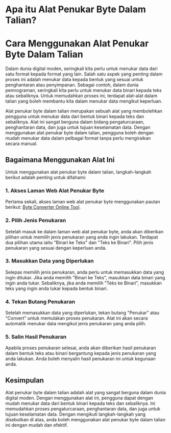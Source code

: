 Apa itu Alat Penukar Byte Dalam Talian?
=======================================

Cara Menggunakan Alat Penukar Byte Dalam Talian
===============================================

Dalam dunia digital moden, seringkali kita perlu untuk menukar data dari satu format kepada format yang lain. Salah satu aspek yang penting dalam proses ini adalah menukar data kepada bentuk yang sesuai untuk penghantaran atau penyimpanan. Sebagai contoh, dalam dunia pemrograman, seringkali kita perlu untuk menukar data binari kepada teks atau sebaliknya. Untuk memudahkan proses ini, terdapat alat-alat dalam talian yang boleh membantu kita dalam menukar data mengikut keperluan.

Alat penukar byte dalam talian merupakan sebuah alat yang membolehkan pengguna untuk menukar data dari bentuk binari kepada teks dan sebaliknya. Alat ini sangat berguna dalam bidang pengaturcaraan, penghantaran data, dan juga untuk tujuan keselamatan data. Dengan menggunakan alat penukar byte dalam talian, pengguna boleh dengan mudah menukar data dalam pelbagai format tanpa perlu mengiraikan secara manual.

Bagaimana Menggunakan Alat Ini
------------------------------

Untuk menggunakan alat penukar byte dalam talian, langkah-langkah berikut adalah penting untuk difahami:

### 1. Akses Laman Web Alat Penukar Byte

Pertama sekali, akses laman web alat penukar byte menggunakan pautan berikut: [Byte Converter Online Tool](https://base64decodeonline.com/ms/developers/byte-converter).

### 2. Pilih Jenis Penukaran

Setelah masuk ke dalam laman web alat penukar byte, anda akan diberikan pilihan untuk memilih jenis penukaran yang anda ingin lakukan. Terdapat dua pilihan utama iaitu "Binari ke Teks" dan "Teks ke Binari". Pilih jenis penukaran yang sesuai dengan keperluan anda.

### 3. Masukkan Data yang Diperlukan

Selepas memilih jenis penukaran, anda perlu untuk memasukkan data yang ingin ditukar. Jika anda memilih "Binari ke Teks", masukkan data binari yang ingin anda tukar. Sebaliknya, jika anda memilih "Teks ke Binari", masukkan teks yang ingin anda tukar kepada bentuk binari.

### 4. Tekan Butang Penukaran

Setelah memasukkan data yang diperlukan, tekan butang "Penukar" atau "Convert" untuk memulakan proses penukaran. Alat ini akan secara automatik menukar data mengikut jenis penukaran yang anda pilih.

### 5. Salin Hasil Penukaran

Apabila proses penukaran selesai, anda akan diberikan hasil penukaran dalam bentuk teks atau binari bergantung kepada jenis penukaran yang anda lakukan. Anda boleh menyalin hasil penukaran ini untuk kegunaan anda.

Kesimpulan
----------

Alat penukar byte dalam talian adalah alat yang sangat berguna dalam dunia digital moden. Dengan menggunakan alat ini, pengguna dapat dengan mudah menukar data dari bentuk binari kepada teks dan sebaliknya. Ini memudahkan proses pengaturcaraan, penghantaran data, dan juga untuk tujuan keselamatan data. Dengan mengikuti langkah-langkah yang disebutkan di atas, anda boleh menggunakan alat penukar byte dalam talian ini dengan mudah dan efektif.